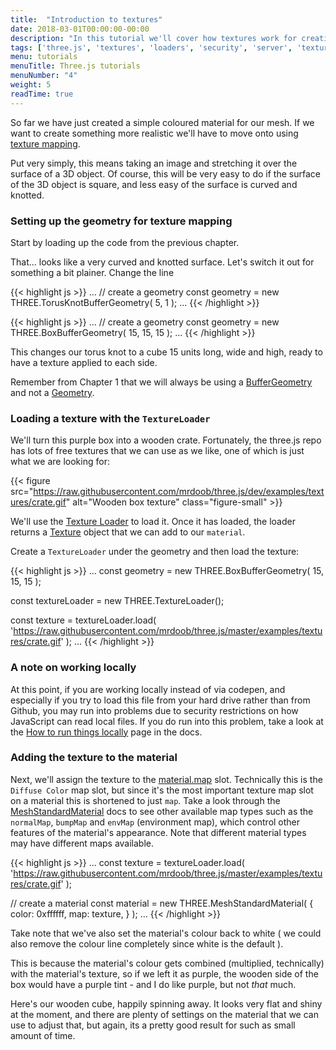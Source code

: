 ```yaml
---
title:  "Introduction to textures"
date: 2018-03-01T00:00:00-00:00
description: "In this tutorial we'll cover how textures work for creating realistic looking materials, and add one to our scene"
tags: ['three.js', 'textures', 'loaders', 'security', 'server', 'textureLoader', 'browser']
menu: tutorials
menuTitle: Three.js tutorials
menuNumber: "4"
weight: 5
readTime: true
---
```

So far we have just created a simple coloured material for our mesh. If we want to create something more realistic we'll have to move onto using [texture mapping](https://en.wikipedia.org/wiki/Texture_mapping).

Put very simply, this means taking an image and stretching it over the surface of a 3D object. Of course, this will be very easy to do if the surface of the 3D object is square, and less easy of the surface is curved and knotted.

### Setting up the geometry for texture mapping

Start by loading up the code from the previous chapter.

<p data-height="400" data-theme-id="0" data-slug-hash="QaKqzq" data-default-tab="result" class='codepen'></p>
<script async="async" src="//codepen.io/assets/embed/ei.js"></script>

That... looks like a very curved and knotted surface. Let's switch it out for something a bit plainer. Change the line

{{< highlight js >}}
...
  // create a geometry
  const geometry = new THREE.TorusKnotBufferGeometry( 5, 1 );
...
{{< /highlight >}}

{{< highlight js >}}
...
  // create a geometry
  const geometry = new THREE.BoxBufferGeometry( 15, 15, 15 );
...
{{< /highlight >}}

This changes our torus knot to a cube 15 units long, wide and high, ready to have a texture applied to each side.

Remember from Chapter 1 that we will always be using a [BufferGeometry](https://threejs.org/docs/#api/core/BufferGeometry) and not a [Geometry](https://threejs.org/docs/#api/core/Geometry).

### Loading a texture with the `TextureLoader`

We'll turn this purple box into a wooden crate. Fortunately, the three.js repo has lots of free textures that we can use as we like, one of which is just what we are looking for:

{{< figure src="https://raw.githubusercontent.com/mrdoob/three.js/dev/examples/textures/crate.gif" alt="Wooden box texture" class="figure-small" >}}

We'll use the [Texture Loader](https://threejs.org/docs/#api/loaders/TextureLoader) to load it. Once it has loaded, the loader returns a [Texture](https://threejs.org/docs/#api/textures/Texture) object that we can add to our `material`.

Create a `TextureLoader` under the geometry and then load the texture:

{{< highlight js >}}
...
  const geometry = new THREE.BoxBufferGeometry( 15, 15, 15 );

  const textureLoader = new THREE.TextureLoader();

  const texture = textureLoader.load( 'https://raw.githubusercontent.com/mrdoob/three.js/master/examples/textures/crate.gif' );
...
{{< /highlight >}}

### A note on working locally

At this point, if you are working locally instead of via codepen, and especially if you try to load this file from your hard drive rather than from Github, you may run into problems due to security restrictions on how JavaScript can read local files. If you do run into this problem, take a look at the [How to run things locally](https://threejs.org/docs/#manual/introduction/How-to-run-things-locally) page in the docs.

### Adding the texture to the material

Next, we'll assign the texture to the [material.map](https://threejs.org/docs/#api/materials/MeshStandardMaterial.map) slot. Technically this is the `Diffuse Color` map slot, but since it's the most important texture map slot on a material this is shortened to just `map`. Take a look through the [MeshStandardMaterial](https://threejs.org/docs/?q=loader#api/materials/MeshStandardMaterial) docs to see other available map types such as the `normalMap`, `bumpMap` and `envMap` (environment map), which control other features of the material's appearance. Note that different material types may have different maps available.

{{< highlight js >}}
...
  const texture = textureLoader.load( 'https://raw.githubusercontent.com/mrdoob/three.js/master/examples/textures/crate.gif' );

  // create a material
  const material = new THREE.MeshStandardMaterial( {
    color: 0xffffff,
    map: texture,
  } );
...
{{< /highlight >}}

Take note that we've also set the material's colour back to white ( we could also remove the colour line completely since white is the default ).

This is because the material's colour gets combined (multiplied, technically) with the material's texture, so if we left it as purple, the wooden side of the box would have a purple tint - and I do like purple, but not _that_ much.

Here's our wooden cube, happily spinning away. It looks very flat and shiny at the moment, and there are plenty of settings on the material that we can use to adjust that, but again, its a pretty good result for such as small amount of time.

<p data-height="400" data-theme-id="0" data-slug-hash="YYGEJV" data-default-tab="result" class='codepen'></p>
<script async="async" src="//codepen.io/assets/embed/ei.js"></script>
